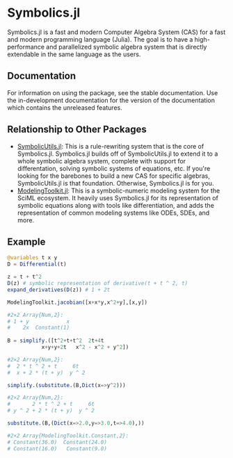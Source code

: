 # Symbolics.jl

Symbolics.jl is a fast and modern Computer Algebra System (CAS) for a fast and modern
programming language (Julia). The goal is to have a high-performance and parallelized
symbolic algebra system that is directly extendable in the same language as the users.

## Documentation

For information on using the package, see the stable documentation. Use the in-development 
documentation for the version of the documentation which contains the unreleased features.

## Relationship to Other Packages

- [SymbolicUtils.jl](https://github.com/JuliaSymbolics/SymbolicUtils.jl): This is a 
  rule-rewriting system that is the core of Symbolics.jl. Symbolics.jl builds off of 
  SymbolicUtils.jl to extend it to a whole symbolic algebra system, complete with 
  support for differentation, solving symbolic systems of equations, etc. If you're
  looking for the barebones to build a new CAS for specific algebras, SymbolicUtils.jl
  is that foundation. Otherwise, Symbolics.jl is for you.
- [ModelingToolkit.jl](https://github.com/SciML/ModelingToolkit.jl): This is a
  symbolic-numeric modeling system for the SciML ecosystem. It heavily uses Symbolics.jl
  for its representation of symbolic equations along with tools like differentiation,
  and adds the representation of common modeling systems like ODEs, SDEs, and more.
  
## Example

```julia
@variables t x y
D = Differential(t)

z = t + t^2
D(z) # symbolic representation of derivative(t + t ^ 2, t)
expand_derivatives(D(z)) # 1 + 2t

ModelingToolkit.jacobian([x+x*y,x^2+y],[x,y])

#2×2 Array{Num,2}:
# 1 + y            x
#    2x  Constant(1)
      
B = simplify.([t^2+t+t^2  2t+4t
           x+y+y+2t   x^2 - x^2 + y^2])

#2×2 Array{Num,2}:
#  2 * t ^ 2 + t     6t
#  x + 2 * (t + y)  y ^ 2

simplify.(substitute.(B,Dict(x=>y^2)))

#2×2 Array{Num,2}:
#       2 * t ^ 2 + t     6t
# y ^ 2 + 2 * (t + y)  y ^ 2

substitute.(B,(Dict(x=>2.0,y=>3.0,t=>4.0),))

#2×2 Array{ModelingToolkit.Constant,2}:
# Constant(36.0)  Constant(24.0)
# Constant(16.0)   Constant(9.0)
```
